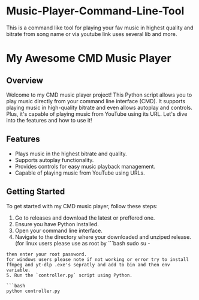 # Music-Player-Command-Line-Tool
This is a command like tool for playing your fav music in highest quality and bitrate from song name or via youtube link uses several lib and more.
# My Awesome CMD Music Player

## Overview
Welcome to my CMD music player project! This Python script allows you to play music directly from your command line interface (CMD). It supports playing music in high-quality bitrate and even allows autoplay and controls. Plus, it's capable of playing music from YouTube using its URL. Let's dive into the features and how to use it!

## Features
- Plays music in the highest bitrate and quality.
- Supports autoplay functionality.
- Provides controls for easy music playback management.
- Capable of playing music from YouTube using URLs.

## Getting Started
To get started with my CMD music player, follow these steps:
1. Go to releases and download the latest or preffered one.
2. Ensure you have Python installed.
3. Open your command line interface.
4. Navigate to the directory where your downloaded and unziped release. (for linux users please use as root by ```bash
sudo su -
```)
then enter your root password.
for windows users please note if not working or error try to install ffmpeg and yt-dlp .exe's sepratly and add to bin and then env variable.
5. Run the `controller.py` script using Python.

```bash
python controller.py
```
